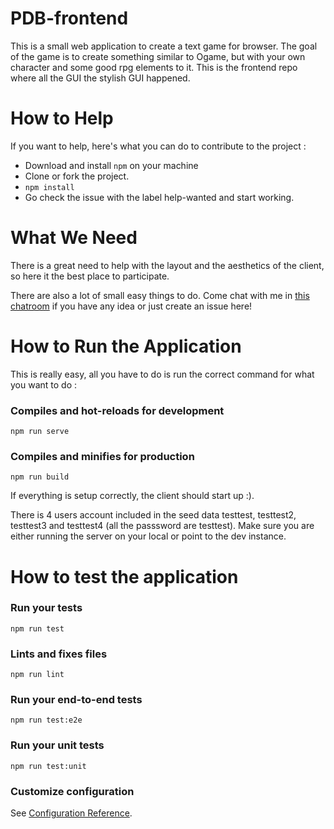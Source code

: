 
PDB-frontend
===

This is a small web application to create a text game for browser. The goal of the game is to create something similar to Ogame, but with your own character and some good rpg elements to it. This is the frontend repo where all the GUI the stylish GUI happened.


How to Help
===

If you want to help, here's what you can do to contribute to the project :

* Download and install `npm` on your machine
* Clone or fork the project.
* `npm install`
* Go check the issue with the label help-wanted and start working.



What We Need
===
There is a great need to help with the layout and the aesthetics of the client, so here it the best place to participate.

There are also a lot of small easy things to do. Come chat with me in [this chatroom](https://chat.stackexchange.com/rooms/16134/coding-projects-and-vue-js-heaven) if you have any idea or just create an issue here!

How to Run the Application
===
This is really easy, all you have to do is run the correct command for what you want to do :


### Compiles and hot-reloads for development
```
npm run serve
```

### Compiles and minifies for production
```
npm run build
```

If everything is setup correctly, the client should start up :).

There is 4 users account included in the seed data testtest, testtest2, testtest3 and testtest4 (all the passsword are testtest). Make sure you are either running the server on your local or point to the dev instance.


How to test the application
===

### Run your tests
```
npm run test
```

### Lints and fixes files
```
npm run lint
```

### Run your end-to-end tests
```
npm run test:e2e
```

### Run your unit tests
```
npm run test:unit
```

### Customize configuration
See [Configuration Reference](https://cli.vuejs.org/config/).
